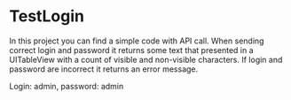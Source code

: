 # TestLogin

In this project you can find a simple code with API call. When sending correct login and password it returns some text that presented in a UITableView with a count of visible and non-visible characters.
If login and password are incorrect it returns an error message.

Login: admin, password: admin

